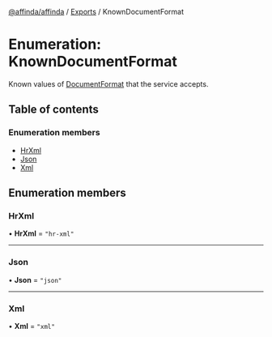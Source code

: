[@affinda/affinda](../README.md) / [Exports](../modules.md) / KnownDocumentFormat

# Enumeration: KnownDocumentFormat

Known values of [DocumentFormat](../modules.md#documentformat) that the service accepts.

## Table of contents

### Enumeration members

- [HrXml](KnownDocumentFormat.md#hrxml)
- [Json](KnownDocumentFormat.md#json)
- [Xml](KnownDocumentFormat.md#xml)

## Enumeration members

### HrXml

• **HrXml** = `"hr-xml"`

___

### Json

• **Json** = `"json"`

___

### Xml

• **Xml** = `"xml"`
